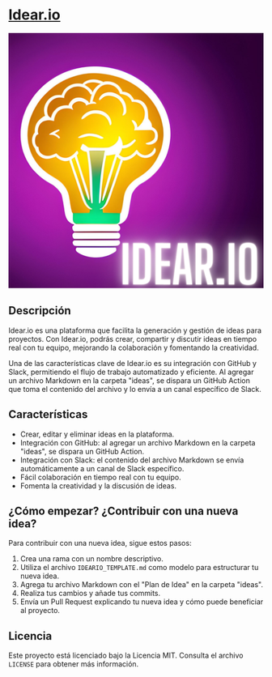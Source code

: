 # [Idear.io](https://github.com/Hey-Human/idear.io)
![idear.io](./idear-io-icon.png)
## Descripción

Idear.io es una plataforma que facilita la generación y gestión de ideas para proyectos. Con Idear.io, podrás crear, compartir y discutir ideas en tiempo real con tu equipo, mejorando la colaboración y fomentando la creatividad.

Una de las características clave de Idear.io es su integración con GitHub y Slack, permitiendo el flujo de trabajo automatizado y eficiente. Al agregar un archivo Markdown en la carpeta "ideas", se dispara un GitHub Action que toma el contenido del archivo y lo envía a un canal específico de Slack.

## Características

- Crear, editar y eliminar ideas en la plataforma.
- Integración con GitHub: al agregar un archivo Markdown en la carpeta "ideas", se dispara un GitHub Action.
- Integración con Slack: el contenido del archivo Markdown se envía automáticamente a un canal de Slack específico.
- Fácil colaboración en tiempo real con tu equipo.
- Fomenta la creatividad y la discusión de ideas.

## ¿Cómo empezar? ¿Contribuir con una nueva idea?

Para contribuir con una nueva idea, sigue estos pasos:

1. Crea una rama con un nombre descriptivo.
2. Utiliza el archivo `IDEARIO_TEMPLATE.md` como modelo para estructurar tu nueva idea.
3. Agrega tu archivo Markdown con el "Plan de Idea" en la carpeta "ideas".
4. Realiza tus cambios y añade tus commits.
5. Envía un Pull Request explicando tu nueva idea y cómo puede beneficiar al proyecto.

## Licencia

Este proyecto está licenciado bajo la Licencia MIT. Consulta el archivo `LICENSE` para obtener más información.
